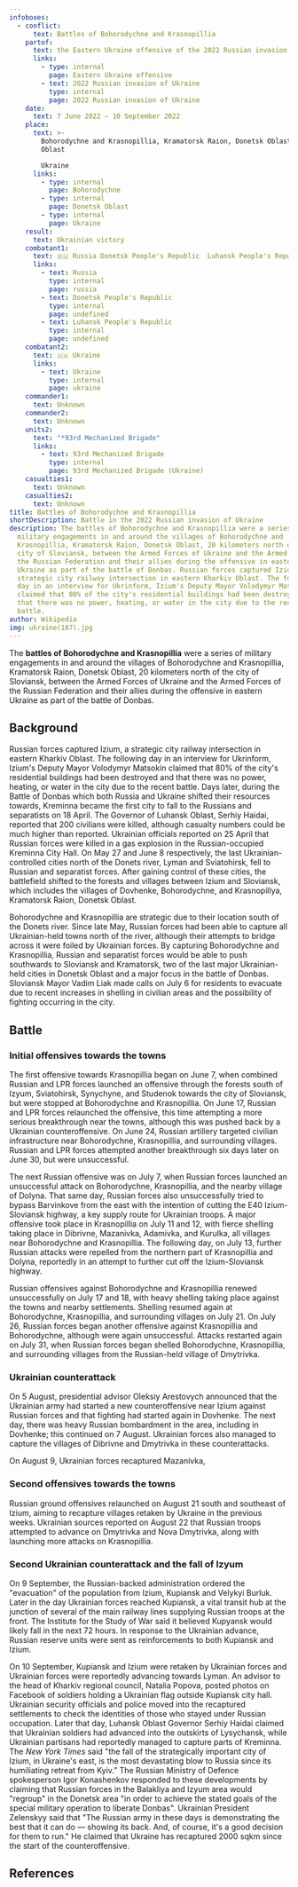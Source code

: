 ```yaml
---
infoboxes:
  - conflict:
      text: Battles of Bohorodychne and Krasnopillia
    partof:
      text: the Eastern Ukraine offensive of the 2022 Russian invasion of Ukraine
      links:
        - type: internal
          page: Eastern Ukraine offensive
        - text: 2022 Russian invasion of Ukraine
          type: internal
          page: 2022 Russian invasion of Ukraine
    date:
      text: 7 June 2022 – 10 September 2022
    place:
      text: >-
        Bohorodychne and Krasnopillia, Kramatorsk Raion, Donetsk Oblast, Donetsk
        Oblast

        Ukraine
      links:
        - type: internal
          page: Bohorodychne
        - type: internal
          page: Donetsk Oblast
        - type: internal
          page: Ukraine
    result:
      text: Ukrainian victory
    combatant1:
      text: 🇷🇺 Russia Donetsk People's Republic  Luhansk People's Republic
      links:
        - text: Russia
          type: internal
          page: russia
        - text: Donetsk People's Republic
          type: internal
          page: undefined
        - text: Luhansk People's Republic
          type: internal
          page: undefined
    combatant2:
      text: 🇺🇦 Ukraine
      links:
        - text: Ukraine
          type: internal
          page: ukraine
    commander1:
      text: Unknown
    commander2:
      text: Unknown
    units2:
      text: "*93rd Mechanized Brigade"
      links:
        - text: 93rd Mechanized Brigade
          type: internal
          page: 93rd Mechanized Brigade (Ukraine)
    casualties1:
      text: Unknown
    casualties2:
      text: Unknown
title: Battles of Bohorodychne and Krasnopillia
shortDescription: Battle in the 2022 Russian invasion of Ukraine
description: The battles of Bohorodychne and Krasnopillia were a series of
  military engagements in and around the villages of Bohorodychne and
  Krasnopillia, Kramatorsk Raion, Donetsk Oblast, 20 kilometers north of the
  city of Sloviansk, between the Armed Forces of Ukraine and the Armed Forces of
  the Russian Federation and their allies during the offensive in eastern
  Ukraine as part of the battle of Donbas. Russian forces captured Izium, a
  strategic city railway intersection in eastern Kharkiv Oblast. The following
  day in an interview for Ukrinform, Izium's Deputy Mayor Volodymyr Matsokin
  claimed that 80% of the city's residential buildings had been destroyed and
  that there was no power, heating, or water in the city due to the recent
  battle.
author: Wikipedia
img: ukraine(107).jpg
---
```

        
The **battles of Bohorodychne and Krasnopillia** were a series of military engagements in and around the villages of Bohorodychne and Krasnopillia, Kramatorsk Raion, Donetsk Oblast, 20 kilometers north of the city of Sloviansk, between the Armed Forces of Ukraine and the Armed Forces of the Russian Federation and their allies during the offensive in eastern Ukraine as part of the battle of Donbas.

## Background
Russian forces captured Izium, a strategic city railway intersection in eastern Kharkiv Oblast. The following day in an interview for Ukrinform, Izium's Deputy Mayor Volodymyr Matsokin claimed that 80% of the city's residential buildings had been destroyed and that there was no power, heating, or water in the city due to the recent battle. Days later, during the Battle of Donbas which both Russia and Ukraine shifted their resources towards, Kreminna became the first city to fall to the Russians and separatists on 18 April. The Governor of Luhansk Oblast, Serhiy Haidai, reported that 200 civilians were killed, although casualty numbers could be much higher than reported. Ukrainian officials reported on 25 April that Russian forces were killed in a gas explosion in the Russian-occupied Kreminna City Hall. On May 27 and June 8 respectively, the last Ukrainian-controlled cities north of the Donets river, Lyman and Sviatohirsk, fell to Russian and separatist forces. After gaining control of these cities, the battlefield shifted to the forests and villages between Izium and Sloviansk, which includes the villages of Dovhenke, Bohorodychne, and Krasnopillya, Kramatorsk Raion, Donetsk Oblast.

Bohorodychne and Krasnopillia are strategic due to their location south of the Donets river. Since late May, Russian forces had been able to capture all Ukrainian-held towns north of the river, although their attempts to bridge across it were foiled by Ukrainian forces. By capturing Bohorodychne and Krasnopillia, Russian and separatist forces would be able to push southwards to Sloviansk and Kramatorsk, two of the last major Ukrainian-held cities in Donetsk Oblast and a major focus in the battle of Donbas. Sloviansk Mayor Vadim Liak made calls on July 6 for residents to evacuate due to recent increases in shelling in civilian areas and the possibility of fighting occurring in the city.

## Battle


### Initial offensives towards the towns
The first offensive towards Krasnopillia began on June 7, when combined Russian and LPR forces launched an offensive through the forests south of Izyum, Sviatohirsk, Synychyne, and Studenok towards the city of Sloviansk, but were stopped at Bohorodychne and Krasnopillia. On June 17, Russian and LPR forces relaunched the offensive, this time attempting a more serious breakthrough near the towns, although this was pushed back by a Ukrainian counteroffensive. On June 24, Russian artillery targeted civilian infrastructure near Bohorodychne, Krasnopillia, and surrounding villages. Russian and LPR forces attempted another breakthrough six days later on June 30, but were unsuccessful.

The next Russian offensive was on July 7, when Russian forces launched an unsuccessful attack on Bohorodychne, Krasnopillia, and the nearby village of Dolyna. That same day, Russian forces also unsuccessfully tried to bypass Barvinkove from the east with the intention of cutting the E40 Izium-Sloviansk highway, a key supply route for Ukrainian troops. A major offensive took place in Krasnopillia on July 11 and 12, with fierce shelling taking place in Dibrivne, Mazanivka, Adamivka, and Kurulka, all villages near Bohorodychne and Krasnopillia. The following day, on July 13, further Russian attacks were repelled from the northern part of Krasnopillia and Dolyna, reportedly in an attempt to further cut off the Izium-Sloviansk highway.

Russian offensives against Bohorodychne and Krasnopillia renewed unsuccessfully on July 17 and 18, with heavy shelling taking place against the towns and nearby settlements. Shelling resumed again at Bohorodychne, Krasnopillia, and surrounding villages on July 21. On July 26, Russian forces began another offensive against Krasnopillia and Bohorodychne, although were again unsuccessful. Attacks restarted again on July 31, when Russian forces began shelled Bohorodychne, Krasnopillia, and surrounding villages from the Russian-held village of Dmytrivka.

### Ukrainian counterattack
On 5 August, presidential advisor Oleksiy Arestovych announced that the Ukrainian army had started a new counteroffensive near Izium against Russian forces and that fighting had started again in Dovhenke. The next day, there was heavy Russian bombardment in the area, including in Dovhenke; this continued on 7 August. Ukrainian forces also managed to capture the villages of Dibrivne and Dmytrivka in these counterattacks.

On August 9, Ukrainian forces recaptured Mazanivka,

### Second offensives towards the towns
Russian ground offensives relaunched on August 21 south and southeast of Izium, aiming to recapture villages retaken by Ukraine in the previous weeks. Ukrainian sources reported on August 22 that Russian troops attempted to advance on Dmytrivka and Nova Dmytrivka, along with launching more attacks on Krasnopillia.

### Second Ukrainian counterattack and the fall of Izyum
On 9 September, the Russian-backed administration ordered the "evacuation" of the population from Izium, Kupiansk and Velykyi Burluk. Later in the day Ukrainian forces reached Kupiansk, a vital transit hub at the junction of several of the main railway lines supplying Russian troops at the front. The Institute for the Study of War said it believed Kupyansk would likely fall in the next 72 hours. In response to the Ukrainian advance, Russian reserve units were sent as reinforcements to both Kupiansk and Izium.

On 10 September, Kupiansk and Izium were retaken by Ukrainian forces and Ukrainian forces were reportedly advancing towards Lyman. An advisor to the head of Kharkiv regional council, Natalia Popova, posted photos on Facebook of soldiers holding a Ukrainian flag outside Kupiansk city hall. Ukrainian security officials and police moved into the recaptured settlements to check the identities of those who stayed under Russian occupation. Later that day, Luhansk Oblast Governor Serhiy Haidai claimed that Ukrainian soldiers had advanced into the outskirts of Lysychansk, while Ukrainian partisans had reportedly managed to capture parts of Kreminna. The *New York Times* said "the fall of the strategically important city of Izium, in Ukraine's east, is the most devastating blow to Russia since its humiliating retreat from Kyiv.” The Russian Ministry of Defence spokesperson Igor Konashenkov responded to these developments by claiming that Russian forces in the Balakliya and Izyum area would "regroup" in the Donetsk area "in order to achieve the stated goals of the special military operation to liberate Donbas". Ukrainian President Zelenskyy said that "The Russian army in these days is demonstrating the best that it can do — showing its back. And, of course, it's a good decision for them to run." He claimed that Ukraine has recaptured 2000 sqkm since the start of the counteroffensive.

## References
